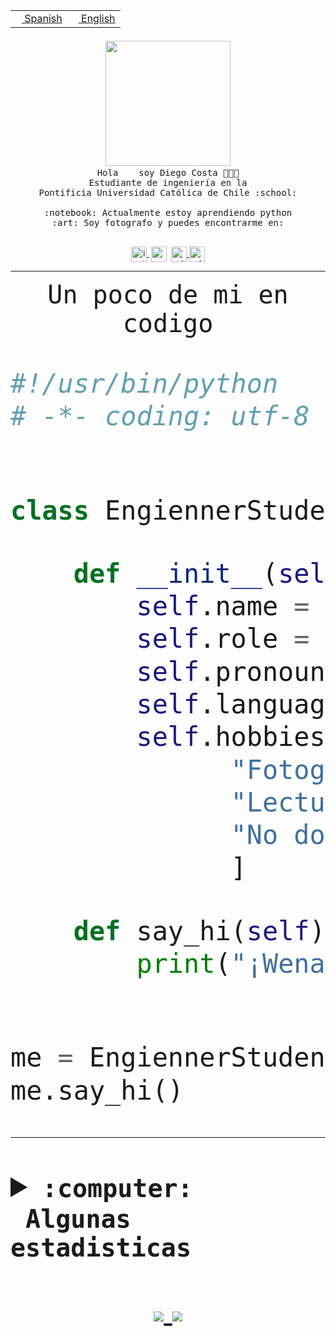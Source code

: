 <table border="0"  align="right">
 <tr><td><a href="README.md"><img src="https://upload.wikimedia.org/wikipedia/commons/thumb/8/89/Bandera_de_Espa%C3%B1a.svg/1200px-Bandera_de_Espa%C3%B1a.svg.png" height="10"> Spanish</a></td>
 <td><a href="README.en.md"><img src="https://upload.wikimedia.org/wikipedia/commons/a/a4/Flag_of_the_United_States.svg" height="10"> English</a></td></tr>
</table><br><br><br>


<p align="center">
  <img src="https://github.com/diegocostares/diegocostares/blob/main/Images/aaa2.gif?raw=true" width="200px">
  <br><samp>
    Hola <img src="https://media.giphy.com/media/hvRJCLFzcasrR4ia7z/giphy.gif" width="16px"> soy Diego Costa 👨🏻‍💻<br>
    Estudiante de ingeniería en la <br>
    Pontificia Universidad Católica de Chile :school:<br>
  <br>
    :notebook: Actualmente estoy aprendiendo python <br>
    :art: Soy fotografo y puedes encontrarme en: <br>
  <br></samp>
  
</p>

<p align="center">
   <a href="https://instagram.com/diegocosta_no" target="blank">
    <img 
    align="center" src="https://cdn.jsdelivr.net/npm/simple-icons@3.0.1/icons/instagram.svg" alt="instagram" height="25px" width="25px" />
  </a>
  <a style="border: 3px solid; color: white;"href="https://t.me/diegocosta_no" target="blank">
  <img
  align="center" alt="Telegram" width="25px" src="https://icons-for-free.com/iconfiles/png/512/Telegram-1324888767380505522.png" />
</a>
<a href="https://api.whatsapp.com/send?phone=56971897835&text=Hola!" target="blank">
  <img
  align="center" alt="wtsp" width="25px" src="https://img.icons8.com/pastel-glyph/2x/whatsapp--v2.png" />
</a>
<a href="https://www.linkedin.com/in/diego-costa-786249213/" target="blank">
  <img
  align="center" alt="wtsp" width="25px" src="https://img.icons8.com/metro/452/linkedin.png" />
</a>

  </a>
</p>

---


<p align="center"><font size="25"><samp>Un poco de mi en codigo</samp></front></p>


```python
#!/usr/bin/python
# -*- coding: utf-8 -*-


class EngiennerStudent:

    def __init__(self):
        self.name = "Diego Costa"
        self.role = "Estudiante"
        self.pronouns = "he/him"
        self.language_spoken = ["es_CL", "en_US"]
        self.hobbies = [
              "Fotografia",
              "Lectura",
              "No dormir",
              ]

    def say_hi(self):
        print("¡Wena mundo!")


me = EngiennerStudent()
me.say_hi()
```
---
<details>
  <summary><b><samp>:computer: &nbsp;Algunas estadisticas</samp></b></summary>
  <br/></p>

<!--START_SECTION:waka-->
![Code Time](http://img.shields.io/badge/Code%20Time-581%20hrs-blue)

**Soy nocturno 🦉** 

```text
🌞 Mañana     7 commits      ░░░░░░░░░░░░░░░░░░░░░░░░░   1.68% 
🌆 Día        125 commits    ███████░░░░░░░░░░░░░░░░░░   29.98% 
🌃 Tarde      150 commits    █████████░░░░░░░░░░░░░░░░   35.97% 
🌙 Noche      135 commits    ████████░░░░░░░░░░░░░░░░░   32.37%

```
📅 **Soy más productivo los Miércoles** 

```text
Lunes        36 commits     ██░░░░░░░░░░░░░░░░░░░░░░░   8.63% 
Martes       39 commits     ██░░░░░░░░░░░░░░░░░░░░░░░   9.35% 
Miércoles    134 commits    ████████░░░░░░░░░░░░░░░░░   32.13% 
Jueves       58 commits     ███░░░░░░░░░░░░░░░░░░░░░░   13.91% 
Viernes      19 commits     █░░░░░░░░░░░░░░░░░░░░░░░░   4.56% 
Sábado       55 commits     ███░░░░░░░░░░░░░░░░░░░░░░   13.19% 
Domingo      76 commits     ████░░░░░░░░░░░░░░░░░░░░░   18.23%

```


📊 **Esta semana me dediqué a** 

```text
🐱‍💻 Proyectos: 
BDD47y74                 9 hrs 23 mins       █████████████░░░░░░░░░░░░   51.5% 
SHAREGO-G54              5 hrs 58 mins       ████████░░░░░░░░░░░░░░░░░   32.79% 
AmbarAraus               39 mins             █░░░░░░░░░░░░░░░░░░░░░░░░   3.63% 
AF4                      34 mins             ░░░░░░░░░░░░░░░░░░░░░░░░░   3.14% 
CamilaOlavarria          23 mins             ░░░░░░░░░░░░░░░░░░░░░░░░░   2.18%

```


 Last Updated on 20/06/2022 16:37:54 UTC
<!--END_SECTION:waka-->
  
  

 <p align="center"> <img src="https://github-readme-stats.vercel.app/api?username=diegocostares&show_icons=true&theme=ayu-mirage" alt="abhisheknaiidu" /></p>
 
</details>

<p align=center>
  <a href="https://github.com/diegocostares">
    <img src="https://badges.pufler.dev/visits/diegocostares/diegocostares?style=flat-square&color=black&logo=github">
  </a>
  <a href="https://github.com/diegocostares?tab=repositories">
    <img src="https://badges.pufler.dev/repos/diegocostares?style=flat-square&color=black&logo=github">
  </a>
</p>
